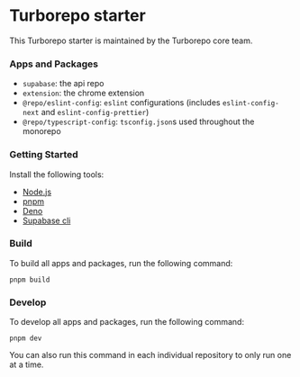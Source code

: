 # Turborepo starter

This Turborepo starter is maintained by the Turborepo core team.

### Apps and Packages

- `supabase`: the api repo
- `extension`: the chrome extension
- `@repo/eslint-config`: `eslint` configurations (includes `eslint-config-next` and `eslint-config-prettier`)
- `@repo/typescript-config`: `tsconfig.json`s used throughout the monorepo


### Getting Started
Install the following tools:
- [Node.js](https://nodejs.org/en/download)
- [pnpm](https://pnpm.io/installation)
- [Deno](https://docs.deno.com/runtime/getting_started/installation/)
- [Supabase cli](https://supabase.com/docs/guides/local-development/cli/getting-started)

### Build

To build all apps and packages, run the following command:

```
pnpm build
```

### Develop

To develop all apps and packages, run the following command:

```
pnpm dev
```
You can also run this command in each individual repository to only run one at a time.